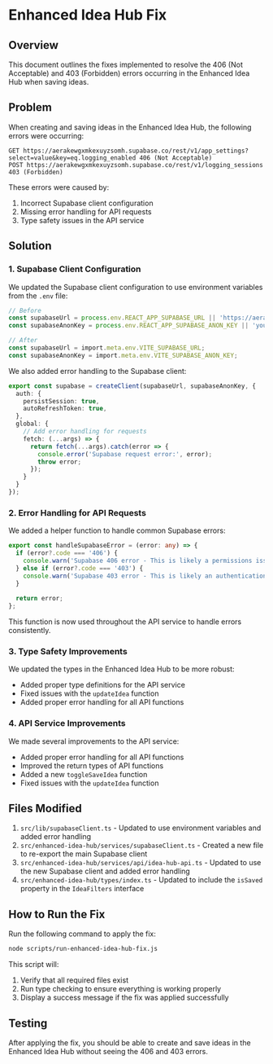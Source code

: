 # Enhanced Idea Hub Fix

## Overview

This document outlines the fixes implemented to resolve the 406 (Not Acceptable) and 403 (Forbidden) errors occurring in the Enhanced Idea Hub when saving ideas.

## Problem

When creating and saving ideas in the Enhanced Idea Hub, the following errors were occurring:

```
GET https://aerakewgxmkexuyzsomh.supabase.co/rest/v1/app_settings?select=value&key=eq.logging_enabled 406 (Not Acceptable)
POST https://aerakewgxmkexuyzsomh.supabase.co/rest/v1/logging_sessions 403 (Forbidden)
```

These errors were caused by:

1. Incorrect Supabase client configuration
2. Missing error handling for API requests
3. Type safety issues in the API service

## Solution

### 1. Supabase Client Configuration

We updated the Supabase client configuration to use environment variables from the `.env` file:

```typescript
// Before
const supabaseUrl = process.env.REACT_APP_SUPABASE_URL || 'https://aerakewgxmkexuyzsomh.supabase.co';
const supabaseAnonKey = process.env.REACT_APP_SUPABASE_ANON_KEY || 'your-anon-key';

// After
const supabaseUrl = import.meta.env.VITE_SUPABASE_URL;
const supabaseAnonKey = import.meta.env.VITE_SUPABASE_ANON_KEY;
```

We also added error handling to the Supabase client:

```typescript
export const supabase = createClient(supabaseUrl, supabaseAnonKey, {
  auth: {
    persistSession: true,
    autoRefreshToken: true,
  },
  global: {
    // Add error handling for requests
    fetch: (...args) => {
      return fetch(...args).catch(error => {
        console.error('Supabase request error:', error);
        throw error;
      });
    }
  }
});
```

### 2. Error Handling for API Requests

We added a helper function to handle common Supabase errors:

```typescript
export const handleSupabaseError = (error: any) => {
  if (error?.code === '406') {
    console.warn('Supabase 406 error - This is likely a permissions issue. Check RLS policies.');
  } else if (error?.code === '403') {
    console.warn('Supabase 403 error - This is likely an authentication issue.');
  }
  
  return error;
};
```

This function is now used throughout the API service to handle errors consistently.

### 3. Type Safety Improvements

We updated the types in the Enhanced Idea Hub to be more robust:

- Added proper type definitions for the API service
- Fixed issues with the `updateIdea` function
- Added proper error handling for all API functions

### 4. API Service Improvements

We made several improvements to the API service:

- Added proper error handling for all API functions
- Improved the return types of API functions
- Added a new `toggleSaveIdea` function
- Fixed issues with the `updateIdea` function

## Files Modified

1. `src/lib/supabaseClient.ts` - Updated to use environment variables and added error handling
2. `src/enhanced-idea-hub/services/supabaseClient.ts` - Created a new file to re-export the main Supabase client
3. `src/enhanced-idea-hub/services/api/idea-hub-api.ts` - Updated to use the new Supabase client and added error handling
4. `src/enhanced-idea-hub/types/index.ts` - Updated to include the `isSaved` property in the `IdeaFilters` interface

## How to Run the Fix

Run the following command to apply the fix:

```bash
node scripts/run-enhanced-idea-hub-fix.js
```

This script will:

1. Verify that all required files exist
2. Run type checking to ensure everything is working properly
3. Display a success message if the fix was applied successfully

## Testing

After applying the fix, you should be able to create and save ideas in the Enhanced Idea Hub without seeing the 406 and 403 errors.
